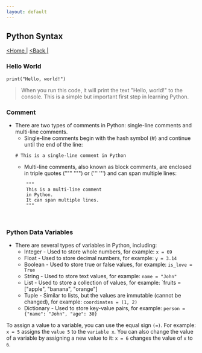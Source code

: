 ```yaml
---
layout: default
---
```

<head>
    <link rel="stylesheet" type="text/css" href="../../../../../style.css" />
</head>

## Python Syntax
[<Home |](../../../../index.md) [<Back |](../python.md)


### Hello World

```
print("Hello, world!")
```

> When you run this code, it will print the text "Hello, world!" to the console. This is a simple but important first step in learning Python.

### Comment

* There are two types of comments in Python: single-line comments and multi-line comments.
    * Single-line comments begin with the hash symbol (#) and continue until the end of the line:
    ```
    # This is a single-line comment in Python
    ```
    * Multi-line comments, also known as block comments, are enclosed in triple quotes (""" """) or (''' ''') and can span multiple lines:
    ```
        """
        This is a multi-line comment
        in Python.
        It can span multiple lines.
        """
    ```
<br>

### Python Data Variables
* There are several types of variables in Python, including:    
    * Integer - Used to store whole numbers, for example: `x = 69`
    * Float - Used to store decimal numbers, for example: `y = 3.14`
    * Boolean - Used to store true or false values, for example: `is_love = True`
    * String - Used to store text values, for example: `name = "John"`
    * List - Used to store a collection of values, for example: `fruits = ["apple", "banana", "orange"]
    * Tuple - Similar to lists, but the values are immutable (cannot be changed), for example: `coordinates = (1, 2)`
    * Dictionary - Used to store key-value pairs, for example: `person = {"name": "John", "age": 30}`

To assign a value to a variable, you can use the equal sign `(=)`. For example: `x = 5` assigns the `value 5` to the `variable x`. You can also change the value of a variable by assigning a new value to it: `x = 6` changes the value of `x` to `6`.